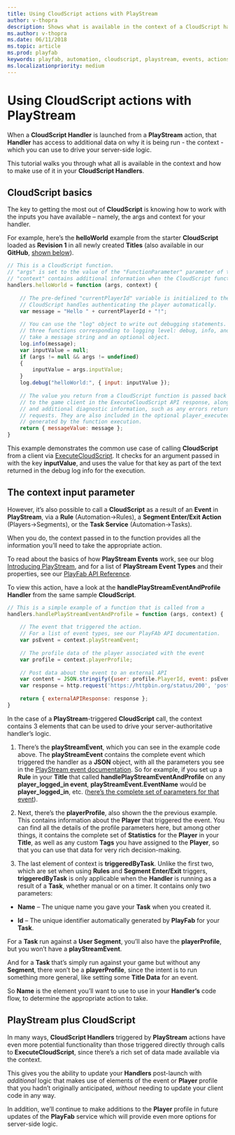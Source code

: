 ```yaml
---
title: Using CloudScript actions with PlayStream
author: v-thopra
description: Shows what is available in the context of a CloudScript handler launched from a PlayStream action, and how to make use of it.
ms.author: v-thopra
ms.date: 06/11/2018
ms.topic: article
ms.prod: playfab
keywords: playfab, automation, cloudscript, playstream, events, actions
ms.localizationpriority: medium
---
```


# Using CloudScript actions with PlayStream

When a **CloudScript Handler** is launched from a **PlayStream** action, that **Handler** has access to additional data on why it is being run - the context - which you can use to drive your server-side logic.

This tutorial walks you through what all is available in the context and how to make use of it in your **CloudScript Handlers**.

## CloudScript basics

The key to getting the most out of **CloudScript** is knowing how to work with the inputs you have available – namely, the args and context for your handler.

For example, here’s the **helloWorld** example from the starter **CloudScript** loaded as **Revision 1** in all newly created **Titles** (also available in our **GitHub**, [shown below](https://github.com/PlayFab/CloudScriptSamples/tree/master/BasicSample)).

```javascript
// This is a CloudScript function. 
// "args" is set to the value of the "FunctionParameter" parameter of the ExecuteCloudScript API.
// "context" contains additional information when the CloudScript function is called from a PlayStream action.
handlers.helloWorld = function (args, context) {
	
    // The pre-defined "currentPlayerId" variable is initialized to the PlayFab ID of the player logged-in on the game client.
    // CloudScript handles authenticating the player automatically.
    var message = "Hello " + currentPlayerId + "!";
 
    // You can use the "log" object to write out debugging statements. It has
    // three functions corresponding to logging level: debug, info, and error. These functions
    // take a message string and an optional object.
    log.info(message);
    var inputValue = null;
    if (args != null && args != undefined)
    {
        inputValue = args.inputValue;
    }
    log.debug("helloWorld:", { input: inputValue });
 
    // The value you return from a CloudScript function is passed back
    // to the game client in the ExecuteCloudScript API response, along with any log statements
    // and additional diagnostic information, such as any errors returned by API calls or external HTTP
    // requests. They are also included in the optional player_executed_cloudscript PlayStream event
    // generated by the function execution.
    return { messageValue: message };
}
```

This example demonstrates the common use case of calling **CloudScript** from a client via [ExecuteCloudScript](xref:titleid.playfabapi.com.client.server-sidecloudscript.executecloudscript). It checks for an argument passed in with the key **inputValue**, and uses the value for that key as part of the text returned in the debug log info for the execution.

## The context input parameter

However, it’s also possible to call a **CloudScript** as a result of an **Event** in **PlayStream**, via a **Rule** (Automation->Rules), a **Segment Enter/Exit Action** (Players->Segments), or the **Task Service** (Automation->Tasks).

When you do, the context passed in to the function provides all the information you’ll need to take the appropriate action.

To read about the basics of how **PlayStream Events** work, see our blog [Introducing PlayStream](https://blog.playfab.com/blog/introducing-playstream/), and for a list of **PlayStream Event Types** and their properties, see our [PlayFab API Reference](../../../api-references/index.md).

To view this action, have a look at the **handlePlayStreamEventAndProfile Handler** from the same sample **CloudScript**.

```javascript
// This is a simple example of a function that is called from a
handlers.handlePlayStreamEventAndProfile = function (args, context) {
	
    // The event that triggered the action. 
    // For a list of event types, see our PlayFAb API documentation.
    var psEvent = context.playStreamEvent;
	
    // The profile data of the player associated with the event
    var profile = context.playerProfile;
	
    // Post data about the event to an external API
    var content = JSON.stringify({user: profile.PlayerId, event: psEvent.EventName});
    var response = http.request('https://httpbin.org/status/200', 'post', content, 'application/json', null, true);
	
    return { externalAPIResponse: response };
}
```

In the case of a **PlayStream**-triggered **CloudScript** call, the context contains 3 elements that can be used to drive your server-authoritative handler’s logic.

1. There’s the **playStreamEvent**, which you can see in the example code above. The **playStreamEvent** contains the complete event which triggered the handler as a **JSON** object, with all the parameters you see in the [PlayStream event documentation](https://api.playfab.com/playstream/events). So for example, if you set up a **Rule** in your **Title** that called **handlePlayStreamEventAndProfile** on any **player_logged_in event**, **playStreamEvent.EventName** would be **player_logged_in**, etc. ([here’s the complete set of parameters for that event](https://api.playfab.com/playstream/events/player_logged_in)).

1. Next, there’s the **playerProfile**, also shown the the previous example. This contains information about the **Player** that triggered the event. You can find all the details of the profile parameters here, but among other things, it contains the complete set of **Statistics** for the **Player** in your **Title**, as well as any custom **Tags** you have assigned to the **Player**, so that you can use that data for very rich decision-making.

1. The last element of context is **triggeredByTask**. Unlike the first two, which are set when using **Rules** and **Segment Enter/Exit** triggers, **triggeredByTask** is only applicable when the **Handler** is running as a result of a **Task**, whether manual or on a timer. It contains only two parameters:

- **Name** – The unique name you gave your **Task** when you created it.

- **Id** – The unique identifier automatically generated by **PlayFab** for your **Task**.

For a **Task** run against a **User Segment**, you’ll also have the **playerProfile**, but you won’t have a **playStreamEvent**.

And for a **Task** that’s simply run against your game but without any **Segment**, there won’t be a **playerProfile**, since the intent is to run something more general, like setting some **Title Data** for an event.

So **Name** is the element you’ll want to use to use in your **Handler’s** code flow, to determine the appropriate action to take.

## PlayStream plus CloudScript

In many ways, **CloudScript Handlers** triggered by **PlayStream** actions have even more potential functionality than those triggered directly through calls to **ExecuteCloudScript**, since there’s a rich set of data made available via the context.

This gives you the ability to update your **Handlers** post-launch with *additional* logic that makes use of elements of the event or **Player** profile that you hadn’t originally anticipated, *without* needing to update your client code in any way.

In addition, we’ll continue to make additions to the **Player** profile in future updates of the **PlayFab** service which will provide even more options for server-side logic.